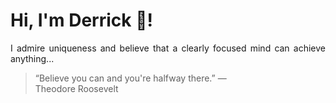 # Hi, I'm Derrick 👋!
<p align="justify">I admire uniqueness and believe that a clearly focused mind can achieve anything...</p> 
<!-- #quote-start -->
<blockquote>&ldquo;Believe you can and you're halfway there.&rdquo; &mdash; <footer>Theodore Roosevelt</footer></blockquote>
<!-- #quote-end -->
